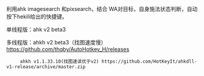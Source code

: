 利用ahk imagesearch 和pixsearch，结合 WA对目标，自身施法状态判断，自动按下hekili给出的快捷键。

单线程版：ahk v2 beta3

多线程版：ahkh v2 beta3（找图速度慢） https://github.com/thqby/AutoHotkey_H/releases

         ahkh v1.1.33.10(找图速读优于v2) https://github.com/HotKeyIt/ahkdll-v1-release/archive/master.zip
